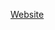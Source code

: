 [Website](https://sugarac.gitbooks.io/high-frequency-interview-questions-and-answers/content/my-bq-answers-summary.hTMl)